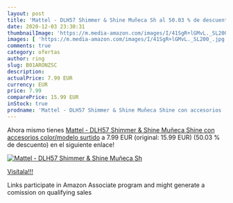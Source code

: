 ```yaml
---
layout: post
title: 'Mattel - DLH57 Shimmer & Shine Muñeca Sh al 50.03 % de descuento'
date: 2020-12-03 23:30:31
thumbnailImage: 'https://m.media-amazon.com/images/I/41SgR+lGMvL._SL200_.jpg'
images: [ 'https://m.media-amazon.com/images/I/41SgR+lGMvL._SL200_.jpg' ]
comments: true
category: ofertas
author: ring
slug: B01ARONZSC
description:
actualPrice: 7.99 EUR
currency: EUR
price: 7.99
comparePrice: 15.99 EUR
inStock: true
prodname: 'Mattel - DLH57 Shimmer & Shine Muñeca Shine con accesorios   color/modelo surtido'
---
```


Ahora mismo tienes [Mattel - DLH57 Shimmer & Shine Muñeca Shine con accesorios   color/modelo surtido](https://www.amazon.es/dp/B01ARONZSC/?tag=tolees-21) a 7.99 EUR (original: 15.99 EUR) (50.03 %  de descuento) en el siguiente enlace!

[![Mattel - DLH57 Shimmer & Shine Muñeca Sh](https://m.media-amazon.com/images/I/41SgR+lGMvL._SL200_.jpg)](https://www.amazon.es/dp/B01ARONZSC/?tag=tolees-21)

[Visítala!!!](https://www.amazon.es/dp/B01ARONZSC/?tag=tolees-21)

Links participate in Amazon Associate program and might generate a comission on qualifying sales
